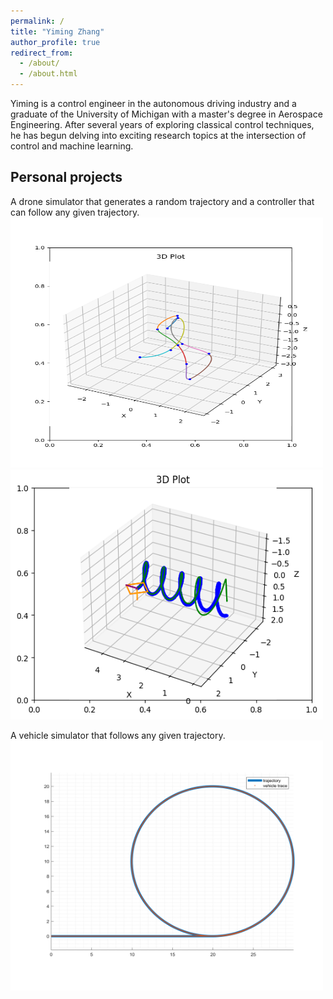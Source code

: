 ```yaml
---
permalink: /
title: "Yiming Zhang"
author_profile: true
redirect_from: 
  - /about/
  - /about.html
---
```


Yiming is a control engineer in the autonomous driving industry and a graduate of the University of Michigan with a master's degree in Aerospace Engineering. After several years of exploring classical control techniques, he has begun delving into exciting research topics at the intersection of control and machine learning.  

## Personal projects
A drone simulator that generates a random trajectory and a controller that can follow any given trajectory.  
<img src="../images/drone/randomly_sampled_trajectory_10seeds.png" alt="Example Image" width="500" height="400">
<img src="../images/drone/drone_tracking_a_trajectory.png" alt="Example Image" width="500" height="400">

A vehicle simulator that follows any given trajectory.  
<img src="../images/vehicle/xy.png" alt="Example Image" width="500" height="400">